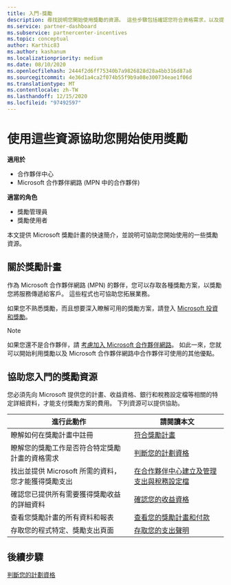 ```yaml
---
title: 入門-獎勵
description: 尋找説明您開始使用獎勵的資源。 這些步驟包括確認您符合資格需求，以及提交銀行、稅務和支出詳細資料。
ms.service: partner-dashboard
ms.subservice: partnercenter-incentives
ms.topic: conceptual
author: Karthic83
ms.author: kashanum
ms.localizationpriority: medium
ms.date: 08/10/2020
ms.openlocfilehash: 2444f2d6ff75340b7a9826828d28a4bb316d87a8
ms.sourcegitcommit: 4e36d1a4ca2f074b55f9b9a08e300734eae1f06d
ms.translationtype: MT
ms.contentlocale: zh-TW
ms.lasthandoff: 12/15/2020
ms.locfileid: "97492597"
---
```

# <a name="use-these-resources-to-help-you-get-started-with-incentives"></a>使用這些資源協助您開始使用獎勵

**適用於**

- 合作夥伴中心
- Microsoft 合作夥伴網路 (MPN 中的合作夥伴) 

**適當的角色**

- 獎勵管理員
- 獎勵使用者

本文提供 Microsoft 獎勵計畫的快速簡介，並說明可協助您開始使用的一些獎勵資源。

## <a name="about-the-incentives-program"></a>關於獎勵計畫

作為 Microsoft 合作夥伴網路 (MPN) 的夥伴，您可以存取各種獎勵方案，以獎勵您將服務傳遞給客戶。 這些程式也可協助您拓展業務。

如果您不熟悉獎勵，而且想要深入瞭解可用的獎勵方案，請登入 [Microsoft 投資和獎勵](https://partner.microsoft.com/membership/partner-incentives)。

> [!NOTE]
> 如果您還不是合作夥伴，請 [考慮加入 Microsoft 合作夥伴網路](https://partner.microsoft.com/membership)。 如此一來，您就可以開始利用獎勵以及 Microsoft 合作夥伴網路中合作夥伴可使用的其他優點。  

## <a name="incentives-resources-to-help-you-get-started"></a>協助您入門的獎勵資源

您必須先向 Microsoft 提供您的計畫、收益資格、銀行和稅務設定檔等相關的特定詳細資料，才能支付獎勵方案的費用。 下列資源可以提供協助。

|  **進行此動作**  |  **請閱讀本文**  |
|--------------|-----------|
| 瞭解如何在獎勵計畫中註冊 | [符合獎勵計畫](incentives-enroll.md)  |
| 瞭解您的獎勵工作是否符合特定獎勵計畫的資格需求 | [判斷您的計劃資格](incentives-determined-your-program-eligibility.md)  |
| 找出並提供 Microsoft 所需的資料，您才能獲得獎勵支出 | [在合作夥伴中心建立及管理支出與稅務設定檔](incentives-create-and-manage-your-payout-and-tax-profiles.md)  |
| 確認您已提供所有需要獲得獎勵收益的詳細資料 | [確認您的收益資格](incentives-confirm-your-earnings-eligibility.md)  |
| 查看您獎勵計畫的所有資料和報表 | [查看您的獎勵計畫和付款](understand-incentive-payouts.md)  |
| 存取您的程式特定、獎勵支出頁面 | [存取您的支出聲明](payout-statement.md)  |

## <a name="next-steps"></a>後續步驟

[判斷您的計劃資格](incentives-determined-your-program-eligibility.md)